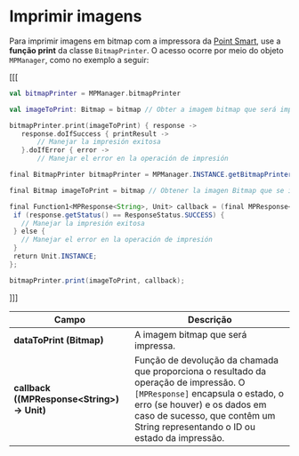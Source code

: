 # Imprimir imagens

Para imprimir imagens em bitmap com a impressora da [Point Smart](/developers/pt/docs/mp-point/landing), use a **função print** da classe `BitmapPrinter`. O acesso ocorre por meio do objeto `MPManager`, como no exemplo a seguir:

[[[
```kotlin
val bitmapPrinter = MPManager.bitmapPrinter

val imageToPrint: Bitmap = bitmap // Obter a imagem bitmap que será impressa

bitmapPrinter.print(imageToPrint) { response ->
   response.doIfSuccess { printResult ->
       // Manejar la impresión exitosa
   }.doIfError { error ->
       // Manejar el error en la operación de impresión
```
```java
final BitmapPrinter bitmapPrinter = MPManager.INSTANCE.getBitmapPrinter();

final Bitmap imageToPrint = bitmap // Obtener la imagen Bitmap que se imprimirá

final Function1<MPResponse<String>, Unit> callback = (final MPResponse<String> response) -> {
 if (response.getStatus() == ResponseStatus.SUCCESS) {
   // Manejar la impresión exitosa
 } else {
   // Manejar el error en la operación de impresión
 }
 return Unit.INSTANCE;
};

bitmapPrinter.print(imageToPrint, callback);
```
]]]

|Campo|Descrição|
|---|---|
|**dataToPrint (Bitmap)**| A imagem bitmap que será impressa.|
|**callback ((MPResponse&lt;String&gt;) -> Unit)**| Função de devolução da chamada que proporciona o resultado da operação de impressão. O `[MPResponse]` encapsula o estado, o erro (se houver) e os dados em caso de sucesso, que contêm um String representando o ID ou estado da impressão.|